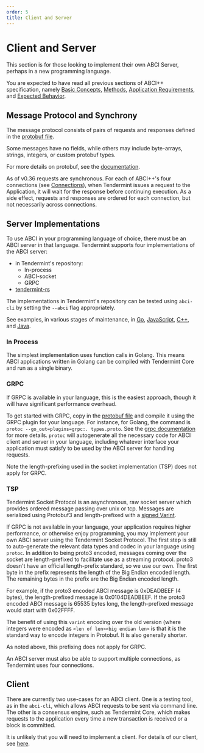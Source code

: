 ```yaml
---
order: 5
title: Client and Server
---
```


# Client and Server

This section is for those looking to implement their own ABCI Server, perhaps in
a new programming language.

You are expected to have read all previous sections of ABCI++ specification, namely
[Basic Concepts](./abci%2B%2B_basic_concepts_002_draft.md),
[Methods](./abci%2B%2B_methods_002_draft.md),
[Application Requirements](./abci%2B%2B_app_requirements_002_draft.md), and
[Expected Behavior](./abci%2B%2B_tmint_expected_behavior_002_draft.md).

## Message Protocol and Synchrony

The message protocol consists of pairs of requests and responses defined in the
[protobuf file](../../proto/tendermint/abci/types.proto).

Some messages have no fields, while others may include byte-arrays, strings, integers,
or custom protobuf types.

For more details on protobuf, see the [documentation](https://developers.google.com/protocol-buffers/docs/overview).

As of v0.36 requests are synchronous. For each of ABCI++'s four connections (see
[Connections](./abci%2B%2B_app_requirements_002_draft.md)), when Tendermint issues a request to the
Application, it will wait for the response before continuing execution. As a side effect,
requests and responses are ordered for each connection, but not necessarily across connections.

## Server Implementations

To use ABCI in your programming language of choice, there must be an ABCI
server in that language. Tendermint supports four implementations of the ABCI server:

- in Tendermint's repository:
    - In-process
    - ABCI-socket
    - GRPC
- [tendermint-rs](https://github.com/informalsystems/tendermint-rs)

The implementations in Tendermint's repository can be tested using `abci-cli` by setting
the `--abci` flag appropriately.

See examples, in various stages of maintenance, in
[Go](https://github.com/tendermint/tendermint/tree/master/abci/server),
[JavaScript](https://github.com/tendermint/js-abci),
[C++](https://github.com/mdyring/cpp-tmsp), and
[Java](https://github.com/jTendermint/jabci).

### In Process

The simplest implementation uses function calls in Golang.
This means ABCI applications written in Golang can be compiled with Tendermint Core and run as a single binary.

### GRPC

If GRPC is available in your language, this is the easiest approach,
though it will have significant performance overhead.

To get started with GRPC, copy in the [protobuf
file](../../proto/tendermint/abci/types.proto) and compile it using the GRPC
plugin for your language. For instance, for Golang, the command is `protoc
--go_out=plugins=grpc:. types.proto`.  See the [grpc documentation](http://www.grpc.io/docs/)
for more details.  `protoc` will autogenerate all the
necessary code for ABCI client and server in your language, including whatever
interface your application must satisfy to be used by the ABCI server for
handling requests.

Note the length-prefixing used in the socket implementation (TSP) does not apply for GRPC.

### TSP

Tendermint Socket Protocol is an asynchronous, raw socket server which provides ordered message passing over unix or tcp.
Messages are serialized using Protobuf3 and length-prefixed with a [signed Varint](https://developers.google.com/protocol-buffers/docs/encoding?csw=1#signed-integers).

If GRPC is not available in your language, your application requires higher
performance, or otherwise enjoy programming, you may implement your own
ABCI server using the Tendermint Socket Protocol. The first step is still to auto-generate the relevant data
types and codec in your language using `protoc`. In addition to being proto3 encoded, messages coming over
the socket are length-prefixed to facilitate use as a streaming protocol. proto3 doesn't have an
official length-prefix standard, so we use our own. The first byte in
the prefix represents the length of the Big Endian encoded length. The
remaining bytes in the prefix are the Big Endian encoded length.

For example, if the proto3 encoded ABCI message is 0xDEADBEEF (4
bytes), the length-prefixed message is 0x0104DEADBEEF. If the proto3
encoded ABCI message is 65535 bytes long, the length-prefixed message
would start with 0x02FFFF.

The benefit of using this `varint` encoding over the old version (where integers were encoded as `<len of len><big endian len>` is that
it is the standard way to encode integers in Protobuf. It is also generally shorter.

As noted above, this prefixing does not apply for GRPC.

An ABCI server must also be able to support multiple connections, as
Tendermint uses four connections.

## Client

There are currently two use-cases for an ABCI client. One is a testing
tool, as in the `abci-cli`, which allows ABCI requests to be sent via
command line. The other is a consensus engine, such as Tendermint Core,
which makes requests to the application every time a new transaction is
received or a block is committed.

It is unlikely that you will need to implement a client. For details of
our client, see
[here](https://github.com/tendermint/tendermint/tree/master/abci/client).

